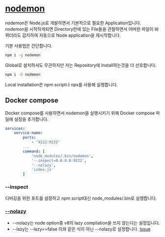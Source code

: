 # [nodemon](https://github.com/remy/nodemon)
nodemon은 Node.js로 개발하면서 기본적으로 필요한 Application입니다.
nodemon을 시작하게되면 Directory안에 있는 File들을 관찰하면서 어떠한 파일이 바뀌더라도 감지하여 자동으로 Node application을 재시작합니다.

기본 사용법은 간단합니다.
```bash
npm i -g nodemon
```
Global로 설치하셔도 무관하지만 저는 Repository에 Install하는것을 더 선호합니다.
```bash
npm i -D nodemon
```

Local installation은 npm script나 npx를 사용해 실행합니다.

## Docker compose
Docker compose를 사용하면서 nodemon을 실행시키기 위해 Docker compose 파일에 설정을 추가합니다.
```yml
services:
    service-name:
        ports:
            - '9222:9222'
        ...
        command: [
            'node_modules/.bin/nodemon',
            '--inspect=0.0.0.0:9222',
            '--nolazy',
            'index.js'
        ]
```

### --inspect
디버깅을 위한 포트를 설정하고 npm script대신 node_modules/.bin로 실행합니다.

### [--nolazy](https://gist.github.com/sarupbanskota/a68e8148aa4cdc95e66a1b0e93df48ef#file-node_8_v8_options-L626)
- --nolazy는 node option중 v8의 lazy compliation을 쓰지 않는다는 설정입니다.
- --lazy는 --lazy==false 이와 같은 식이 아닌 --nolazy로 설정합니다. [Issue](https://github.com/nodejs/node-v0.x-archive/issues/6982)

